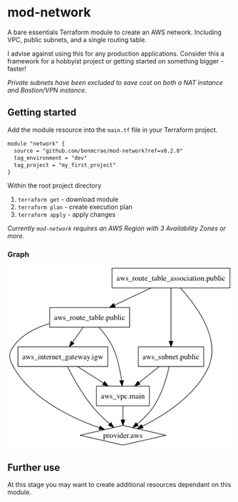# mod-network

A bare essentials Terraform module to create an AWS network. Including VPC, public subnets, and a single routing table.

I advise against using this for any production applications. Consider this a framework for a hobbyist project or getting started on something bigger - faster!

*Private subnets have been excluded to save cost on both a NAT instance and Bastion/VPN instance.*

## Getting started

Add the module resource into the `main.tf` file in your Terraform project.

``` hcl
module "network" {
  source = "github.com/benmcrae/mod-network?ref=v0.2.0"
  tag_environment = "dev"
  tag_project = "my_first_project"
}
```

Within the root project directory

1. `terraform get` - download module
2. `terraform plan` - create execution plan
3. `terraform apply` - apply changes

*Currently `mod-network` requires an AWS Region with 3 Availability Zones or more.*

### Graph

![Terraform Dependency Graph](assets/graph.png)

## Further use

At this stage you may want to create additional resources dependant on this module.
